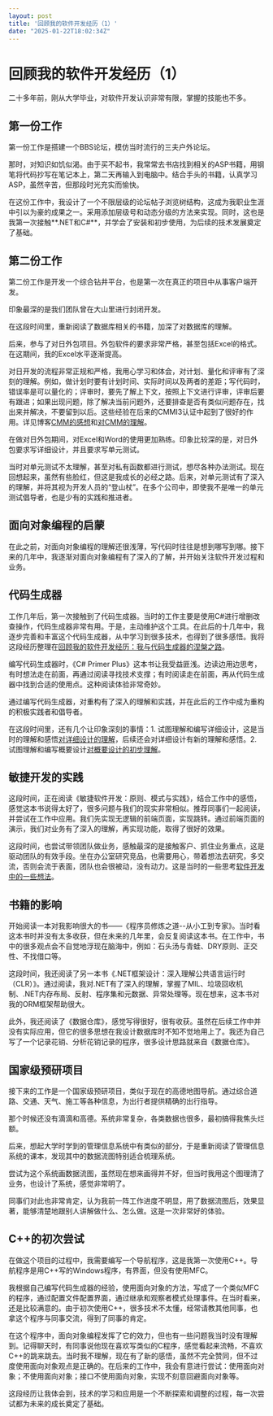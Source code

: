 ```yaml
---
layout: post
title: '回顾我的软件开发经历（1）'
date: "2025-01-22T18:02:34Z"
---
```

回顾我的软件开发经历（1）
=============

二十多年前，刚从大学毕业，对软件开发认识非常有限，掌握的技能也不多。

第一份工作
-----

第一份工作是搭建一个BBS论坛，模仿当时流行的三夫户外论坛。

那时，对知识如饥似渴。由于买不起书，我常常去书店找到相关的ASP书籍，用钢笔将代码抄写在笔记本上，第二天再输入到电脑中。结合手头的书籍，认真学习ASP，虽然辛苦，但那段时光充实而愉快。

在这份工作中，我设计了一个不限层级的论坛帖子浏览树结构，这成为我职业生涯中引以为豪的成果之一。采用添加层级号和动态分级的方法来实现。同时，这也是我第一次接触\*\*.NET和C#\*\*，并学会了安装和初步使用，为后续的技术发展奠定了基础。

第二份工作
-----

第二份工作是开发一个综合钻井平台，也是第一次在真正的项目中从事客户端开发。

印象最深的是我们团队曾在大山里进行封闭开发。

在这段时间里，重新阅读了数据库相关的书籍，加深了对数据库的理解。

后来，参与了对日外包项目。外包软件的要求非常严格，甚至包括Excel的格式。在这期间，我的Excel水平逐渐提高。

对日开发的流程非常正规和严格，我用心学习和体会，对计划、量化和评审有了深刻的理解。例如，做计划时要有计划时间、实际时间以及两者的差距；写代码时，错误率是可以量化的；评审时，要先了解上下文，按照上下文进行评审，评审后要有跟进；如果出现问题，除了解决当前问题外，还要排查是否有类似问题存在，找出来并解决，不要留到以后。这些经验在后来的CMMI3认证中起到了很好的作用。详见博客[CMM的感想](https://www.cnblogs.com/admin11/archive/2005/07/22/198252.html)和[对CMM的理解](https://www.cnblogs.com/admin11/archive/2005/08/19/218597.html)。

在做对日外包期间，对Excel和Word的使用更加熟练。印象比较深的是，对日外包要求写详细设计，并且要求写单元测试。

当时对单元测试不太理解，甚至对私有函数都进行测试，想尽各种办法测试。现在回想起来，虽然有些脸红，但这是我成长的必经之路。后来，对单元测试有了深入的理解，并将其视为开发人员的“登山杖”。在多个公司中，即使我不是唯一的单元测试倡导者，也是少有的实践和推进者。

面向对象编程的启蒙
---------

在此之前，对面向对象编程的理解还很浅薄，写代码时往往是想到哪写到哪。接下来的几年中，我逐渐对面向对象编程有了深入的了解，并开始关注软件开发过程和业务。

代码生成器
-----

工作几年后，第一次接触到了代码生成器。当时的工作主要是使用C#进行增删改查操作，代码生成器非常有用。于是，主动维护这个工具。在此后的十几年中，我逐步完善和丰富这个代码生成器，从中学习到很多技术，也得到了很多感悟。我将这段经历整理在[回顾我的软件开发经历：我与代码生成器的涅槃之路](https://www.cnblogs.com/Rong-/p/18682641)。

编写代码生成器时，《C# Primer Plus》这本书让我受益匪浅。边读边用边思考，有时想法走在前面，再通过阅读寻找技术支撑；有时阅读走在前面，再从代码生成器中找到合适的使用点。这种阅读体验非常奇妙。

通过编写代码生成器，对重构有了深入的理解和实践，并在此后的工作中成为重构的积极实践者和倡导者。

在这段时间里，还有几个让印象深刻的事情：1. 试图理解和编写详细设计，这是当时的理解和感悟[对详细设计的理解](https://www.cnblogs.com/admin11/archive/2005/08/19/218594.html)，后续还会对详细设计有新的理解和感悟。2. 试图理解和编写概要设计[对概要设计的初步理解](https://www.cnblogs.com/admin11/archive/2006/06/08/420311.html)。

敏捷开发的实践
-------

这段时间，正在阅读《敏捷软件开发：原则、模式与实践》，结合工作中的感悟，感觉这本书说得太好了，很多问题与我们的现实非常相似。推荐同事们一起阅读，并尝试在工作中应用。我们先实现无逻辑的前端页面，实现跳转。通过前端页面的演示，我们对业务有了深入的理解，再实现功能，取得了很好的效果。

这段时间，也尝试带领团队做业务，感触最深的是接触客户、抓住业务重点，这是驱动团队的有效手段。坐在办公室研究竞品，也需要用心，带着想法去研究，多交流，否则会流于表面，团队也会很被动，没有动力。这是当时的一些思考[软件开发中的一些想法](https://www.cnblogs.com/admin11/archive/2007/02/15/650893.html)。

书籍的影响
-----

开始阅读一本对我影响很大的书——《程序员修炼之道--从小工到专家》。当时看这本书时并没有太多收获，但在未来的几年里，会反复阅读这本书。在工作中，书中的很多观点会不自觉地浮现在脑海中，例如：石头汤与青蛙、DRY原则、正交性、不找借口等。

这段时间，我还阅读了另一本书《.NET框架设计：深入理解公共语言运行时（CLR）》。通过阅读，我对.NET有了深入的理解，掌握了MIL、垃圾回收机制、.NET内存布局、反射、程序集和元数据、异常处理等。现在想来，这本书对我的ORM框架帮助很大。

此外，我还阅读了《数据仓库》，感觉写得很好，很有收获。虽然在后续工作中并没有实际应用，但它的很多思想在我设计数据库时不知不觉地用上了。我还为自己写了一个记录花销、分析花销记录的程序，很多设计思路就来自《数据仓库》。

国家级预研项目
-------

接下来的工作是一个国家级预研项目，类似于现在的高德地图导航。通过综合道路、交通、天气、施工等各种信息，为出行者提供精确的出行指导。

那个时候还没有滴滴和高德。系统非常复杂，各类数据也很多，最初搞得我焦头烂额。

后来，想起大学时学到的管理信息系统中有类似的部分，于是重新阅读了管理信息系统的课本，发现其中的数据流图特别适合梳理系统。

尝试为这个系统画数据流图，虽然现在想来画得并不好，但当时我用这个图理清了业务，也设计了系统，感觉非常明了。

同事们对此也非常肯定，认为我前一阵工作进度不明显，用了数据流图后，效果显著，能够清楚地跟别人讲解做什么、怎么做。这是一次非常好的体验。

C++的初次尝试
--------

在做这个项目的过程中，我需要编写一个导航程序，这是我第一次使用C++。导航程序是用C++写的Windows程序，有界面，但没有使用MFC。

我根据自己编写代码生成器的经验，使用面向对象的方法，写成了一个类似MFC的程序，通过配置文件配置界面，通过继承和观察者模式处理事件。在当时看来，还是比较满意的。由于初次使用C++，很多技术不太懂，经常请教其他同事，也拿这个程序与同事交流，得到了同事的肯定。

在这个程序中，面向对象编程发挥了它的效力，但也有一些问题我当时没有理解到。记得聊天时，有同事说他现在喜欢写类似的C程序，感觉看起来流畅，不喜欢C++的跳来跳去。当时我不理解，现在有了新的感悟，虽然不完全赞同，但不过度使用面向对象观点是正确的。在后来的工作中，我会有意进行尝试：使用面向对象；不使用面向对象；接口不使用面向对象，实现不刻意回避面向对象等。

这段经历让我体会到，技术的学习和应用是一个不断探索和调整的过程，每一次尝试都为未来的成长奠定了基础。